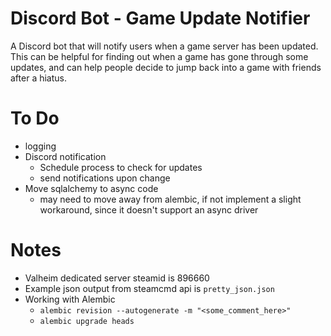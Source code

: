 # Discord Bot - Game Update Notifier
A Discord bot that will notify users when a game server has been updated. This can be helpful for finding out when a game has gone through some updates, and can help people decide to jump back into a game with friends after a hiatus. 
# To Do
- logging
- Discord notification
    - Schedule process to check for updates
    - send notifications upon change
- Move sqlalchemy to async code
    - may need to move away from alembic, if not implement a slight workaround, since it doesn't support an async driver
# Notes
- Valheim dedicated server steamid is 896660
- Example json output from steamcmd api is `pretty_json.json`
- Working with Alembic
    - `alembic revision --autogenerate -m "<some_comment_here>"`
    - `alembic upgrade heads`